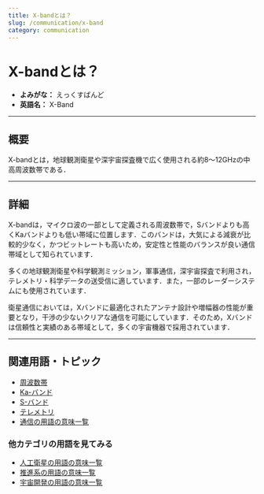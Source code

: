 ```yaml
---
title: X-bandとは？
slug: /communication/x-band
category: communication
---
```


# X-bandとは？

- **よみがな：** えっくすばんど  
- **英語名：** X-Band  

---

## 概要

X-bandとは，地球観測衛星や深宇宙探査機で広く使用される約8～12GHzの中高周波数帯である．

---

## 詳細

X-bandは，マイクロ波の一部として定義される周波数帯で，Sバンドよりも高くKaバンドよりも低い帯域に位置します．このバンドは，大気による減衰が比較的少なく，かつビットレートも高いため，安定性と性能のバランスが良い通信帯域として知られています．

多くの地球観測衛星や科学観測ミッション，軍事通信，深宇宙探査で利用され，テレメトリ・科学データの送受信に適しています．また，一部のレーダーシステムにも使用されています．

衛星通信においては，Xバンドに最適化されたアンテナ設計や増幅器の性能が重要となり，干渉の少ないクリアな通信を可能にしています．そのため，Xバンドは信頼性と実績のある帯域として，多くの宇宙機器で採用されています．

---

## 関連用語・トピック

- [周波数帯](/docs/communication/frequency-band)
- [Ka-バンド](/docs/communication/ka-band)
- [S-バンド](/docs/communication/s-band)
- [テレメトリ](/docs/communication/telemetry)
- [通信の用語の意味一覧](/docs/category/communication)

### 他カテゴリの用語を見てみる
- [人工衛星の用語の意味一覧](/docs/category/satellite)
- [推進系の用語の意味一覧](/docs/category/propulsion)
- [宇宙開発の用語の意味一覧](/docs/category/glossary)
